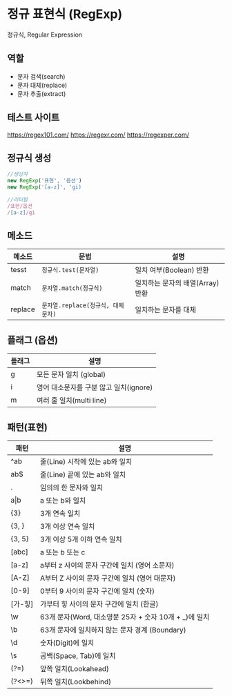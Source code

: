 # 정규 표현식 (RegExp)

정규식, Regular Expression

## 역할

- 문자 검색(search) 
- 문자 대체(replace)
- 문자 추출(extract)

## 테스트 사이트
 
https://regex101.com/
https://regexr.com/
https://regexper.com/

## 정규식 생성
```js
//생성자
new RegExp('표현', '옵션')
new RegExp('[a-z]', 'gi)

//리터럴
/표현/옵션
/[a-z]/gi
```

## 메소드

메소드 | 문법 | 설명
--|--|--
tesst | `정규식.test(문자열)` | 일치 여부(Boolean) 반환
match | `문자열.match(정규식)` | 일치하는 문자의 배열(Array) 반환
replace | `문자열.replace(정규식, 대체문자)` | 일치하는 문자를 대체

## 플래그 (옵션)

플래그 | 설명
--|--
g | 모든 문자 일치 (global)
i | 영어 대소문자를 구분 않고 일치(ignore)
m | 여러 줄 일치(multi line)

## 패턴(표현)
패턴 | 설명
-- | --
^ab | 줄(Line) 시작에 있는 ab와 일치
ab$ | 줄(Line) 끝에 있는 ab와 일치
. | 임의의 한 문자와 일치
a\|b | a 또는 b와 일치
{3} | 3개 연속 일치
{3, } | 3개 이상 연속 일치
{3, 5} | 3개 이상 5개 이하 연속 일치
[abc] | a 또는 b 또는 c 
[a-z] | a부터 z 사이의 문자 구간에 일치 (영어 소문자)
[A-Z] | A부터 Z 사이의 문자 구간에 일치 (영어 대문자)
[0-9] | 0부터 9 사이의 문자 구간에 일치 (숫자)
[가-힣] | 가부터 힣 사이의 문자 구간에 일치 (한글)
\w | 63개 문자(Word, 대소영문 25자 + 숫자 10개 + _)에 일치
\b | 63개 문자에 일치하지 않는 문자 경계 (Boundary) 
\d | 숫자(Digit)에 일치
\s | 공백(Space, Tab)에 일치
(?=) | 앞쪽 일치(Lookahead)
(?<>=) | 뒤쪽 일치(Lookbehind)

